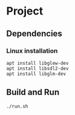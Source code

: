 # Project

## Dependencies

### Linux installation

```console
apt install libglew-dev
apt install libsdl2-dev
apt install libglm-dev
```

## Build and Run

```console
./run.sh
```